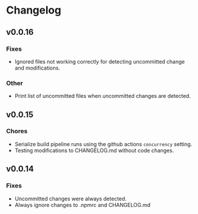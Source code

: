 # Changelog

## v0.0.16

### Fixes

- Ignored files not working correctly for detecting uncommitted change and modifications.

### Other

- Print list of uncommitted files when uncommitted changes are detected.

## v0.0.15

### Chores

- Serialize build pipeline runs using the github actions `concurrency` setting.
- Testing modifications to CHANGELOG.md without code changes.

## v0.0.14

### Fixes

- Uncommitted changes were always detected.
- Always ignore changes to .npmrc and CHANGELOG.md
